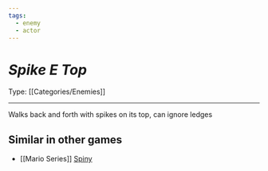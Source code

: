 ```yaml
---
tags:
  - enemy
  - actor
---
```

# _Spike E Top_

Type: [[Categories/Enemies]]

----


Walks back and forth with spikes on its top, can ignore ledges


## Similar in other games

* [[Mario Series]] [Spiny](https://www.mariowiki.com/Spiny)